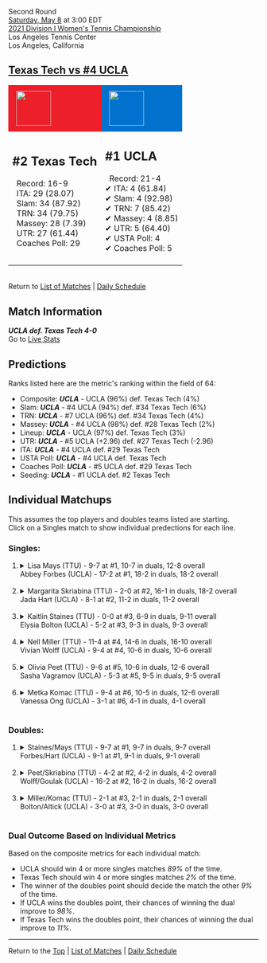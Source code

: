 Second Round[](#top)<a name="top"></a>  
[Saturday, May 8](../../schedule/05-08.md) at 3:00 EDT  
[2021 Division I Women's Tennis Championship](../index.md)  
Los Angeles Tennis Center  
Los Angeles, California  
## [Texas Tech vs #4 UCLA](https://www.ncaa.com/game/5833686)  

<table><tr style="background-color: #d9d9d9 !important"><td style="background-color: #ED1F2A !important"><img src="https://www.ncaa.com/sites/default/files/images/logos/schools/t/texas-tech.70.png" width="70" height="70" style="padding: 8px;" /></td><td style="background-color: #0072CE !important"><img src="https://www.ncaa.com/sites/default/files/images/logos/schools/u/ucla.70.png" width="70" height="70" style="padding: 8px;" /></td></tr><tr>
<td>  

<h2>#2 Texas Tech</h2>  
&nbsp; Record: 16-9<br>  
&nbsp; ITA: 29 (28.07)<br>  
&nbsp; Slam: 34 (87.92)<br>  
&nbsp; TRN: 34 (79.75)<br>  
&nbsp; Massey: 28 (7.39)<br>  
&nbsp; UTR: 27 (61.44)<br>  
&nbsp; Coaches Poll: 29<br>  
<br>  

</td>
<td>  

<h2>#1 UCLA</h2>  
&nbsp; Record: 21-4<br>  
&#10004; ITA: 4 (61.84)<br>  
&#10004; Slam: 4 (92.98)<br>  
&#10004; TRN: 7 (85.42)<br>  
&#10004; Massey: 4 (8.85)<br>  
&#10004; UTR: 5 (64.40)<br>  
&#10004; USTA Poll: 4<br>  
&#10004; Coaches Poll: 5<br>  
<br>  

</td>
</tr></table>  


<br>Return to [List of Matches](../index.md) &#124; [Daily Schedule](../../schedule/05-08.md)

## Match Information  
***UCLA def. Texas Tech 4-0***  
Go to [Live Stats](https://uclabruins.com/sports/2020/1/13/ucla-tennis-live-stats-w.aspx)  

## Predictions  

Ranks listed here are the metric's ranking within the field of 64:  
- Composite: ***UCLA*** - UCLA (96%) def. Texas Tech (4%)  
- Slam: ***UCLA*** - #4 UCLA (94%) def. #34 Texas Tech (6%)  
- TRN: ***UCLA*** - #7 UCLA (96%) def. #34 Texas Tech (4%)  
- Massey: ***UCLA*** - #4 UCLA (98%) def. #28 Texas Tech (2%)  
- Lineup: ***UCLA*** - UCLA (97%) def. Texas Tech (3%)  
- UTR: ***UCLA*** - #5 UCLA (+2.96) def. #27 Texas Tech (-2.96)  
- ITA: ***UCLA*** - #4 UCLA def. #29 Texas Tech  
- USTA Poll: ***UCLA*** - #4 UCLA def. Texas Tech  
- Coaches Poll: ***UCLA*** - #5 UCLA def. #29 Texas Tech  
- Seeding: ***UCLA*** - #1 UCLA def. #2 Texas Tech  

## Individual Matchups  
This assumes the top players and doubles teams listed are starting.  
Click on a Singles match to show individual predections for each line.  

### Singles:  

<ol>
<li><details>
<summary markdown="span">Lisa Mays (TTU) - 9-7 at #1, 10-7 in duals, 12-8 overall<br>Abbey Forbes (UCLA) - 17-2 at #1, 18-2 in duals, 18-2 overall</summary>
<h4>Predictions</h4><ul>
<li>Composite: <b><i>UCLA</i></b> - Forbes (95%) def. Mays (5%)</li>  
<li>Slam: <b><i>UCLA</i></b> - Forbes (96%) def. Mays (4%)</li>  
<li>TRN: <b><i>UCLA</i></b> - Forbes (98%) def. Mays (2%)</li>  
<li>Massey: <b><i>UCLA</i></b> - Forbes (95%) def. Mays (5%)</li>  
<li>UTR: <b><i>UCLA</i></b> - Forbes (91%) def. Mays (9%)</li>  
<li>ITA: <b><i>UCLA</i></b> - Forbes (46.46) def. Mays (3.54)</li>  
</ul>
</details>&nbsp;</li>
<li><details>
<summary markdown="span">Margarita Skriabina (TTU) - 2-0 at #2, 16-1 in duals, 18-2 overall<br>Jada Hart (UCLA) - 8-1 at #2, 11-2 in duals, 11-2 overall</summary>
<h4>Predictions</h4><ul>
<li>Composite: <b><i>UCLA</i></b> - Hart (78%) def. Skriabina (22%)</li>  
<li>Slam: <b><i>UCLA</i></b> - Hart (90%) def. Skriabina (10%)</li>  
<li>TRN: <b><i>UCLA</i></b> - Hart (87%) def. Skriabina (13%)</li>  
<li>Massey: <b><i>UCLA</i></b> - Hart (65%) def. Skriabina (35%)</li>  
<li>UTR: <b><i>UCLA</i></b> - Hart (70%) def. Skriabina (30%)</li>  
<li>ITA: <b><i>UCLA</i></b> - Hart (12.21) def. Skriabina (6.63)</li>  
</ul>
</details>&nbsp;</li>
<li><details>
<summary markdown="span">Kaitlin Staines (TTU) - 0-0 at #3, 6-9 in duals, 9-11 overall<br>Elysia Bolton (UCLA) - 5-2 at #3, 9-3 in duals, 9-3 overall</summary>
<h4>Predictions</h4><ul>
<li>Composite: <b><i>UCLA</i></b> - Bolton (89%) def. Staines (11%)</li>  
<li>Slam: <b><i>UCLA</i></b> - Bolton (86%) def. Staines (14%)</li>  
<li>TRN: <b><i>UCLA</i></b> - Bolton (89%) def. Staines (11%)</li>  
<li>Massey: <b><i>UCLA</i></b> - Bolton (91%) def. Staines (9%)</li>  
<li>UTR: <b><i>UCLA</i></b> - Bolton (91%) def. Staines (9%)</li>  
<li>ITA: <b><i>TTU</i></b> - Staines (4.66) def. Bolton (4.20)</li>  
</ul>
</details>&nbsp;</li>
<li><details>
<summary markdown="span">Nell Miller (TTU) - 11-4 at #4, 14-6 in duals, 16-10 overall<br>Vivian Wolff (UCLA) - 9-4 at #4, 10-6 in duals, 10-6 overall</summary>
<h4>Predictions</h4><ul>
<li>Composite: <b><i>UCLA</i></b> - Wolff (73%) def. Miller (27%)</li>  
<li>Slam: <b><i>UCLA</i></b> - Wolff (68%) def. Miller (32%)</li>  
<li>TRN: <b><i>UCLA</i></b> - Wolff (75%) def. Miller (25%)</li>  
<li>Massey: <b><i>UCLA</i></b> - Wolff (75%) def. Miller (25%)</li>  
<li>UTR: <b><i>UCLA</i></b> - Wolff (72%) def. Miller (28%)</li>  
<li>ITA: <b><i>TTU</i></b> - Miller (2.66) def. Wolff (2.06)</li>  
</ul>
</details>&nbsp;</li>
<li><details>
<summary markdown="span">Olivia Peet (TTU) - 9-6 at #5, 10-6 in duals, 12-6 overall<br>Sasha Vagramov (UCLA) - 5-3 at #5, 9-5 in duals, 9-5 overall</summary>
<h4>Predictions</h4><ul>
<li>Composite: <b><i>UCLA</i></b> - Vagramov (56%) def. Peet (44%)</li>  
<li>Slam: <b><i>UCLA</i></b> - Vagramov (61%) def. Peet (39%)</li>  
<li>TRN: <b><i>UCLA</i></b> - Vagramov (72%) def. Peet (28%)</li>  
<li>Massey: <b><i>UCLA</i></b> - Vagramov (54%) def. Peet (46%)</li>  
<li>UTR: <b><i>TTU</i></b> - Peet (62%) def. Vagramov (38%)</li>  
<li>ITA: <b><i>UCLA</i></b> - Vagramov (2.24) def. Peet (2.03)</li>  
</ul>
</details>&nbsp;</li>
<li><details>
<summary markdown="span">Metka Komac (TTU) - 9-4 at #6, 10-5 in duals, 12-6 overall<br>Vanessa Ong (UCLA) - 3-1 at #6, 4-1 in duals, 4-1 overall</summary>
<h4>Predictions</h4><ul>
<li>Composite: <b><i>UCLA</i></b> - Ong (75%) def. Komac (25%)</li>  
<li>Slam: <b><i>UCLA</i></b> - Ong (63%) def. Komac (37%)</li>  
<li>TRN: <b><i>UCLA</i></b> - Ong (77%) def. Komac (23%)</li>  
<li>Massey: <b><i>UCLA</i></b> - Ong (67%) def. Komac (33%)</li>  
<li>UTR: <b><i>UCLA</i></b> - Ong (93%) def. Komac (7%)</li>  
<li>ITA: <b><i>TTU</i></b> - Komac (1.98) def. Ong (1.95)</li>  
</ul>
</details>&nbsp;</li>
</ol>

### Doubles:  

<ol>
<li><details>
<summary markdown="span">Staines/Mays (TTU) - 9-7 at #1, 9-7 in duals, 9-7 overall<br>Forbes/Hart (UCLA) - 9-1 at #1, 9-1 in duals, 9-1 overall</summary>
<br>Sorry, we don't have any metrics for this match
</details>&nbsp;</li>
<li><details>
<summary markdown="span">Peet/Skriabina (TTU) - 4-2 at #2, 4-2 in duals, 4-2 overall<br>Wolff/Goulak (UCLA) - 16-2 at #2, 16-2 in duals, 16-2 overall</summary>
<br>Sorry, we don't have any metrics for this match
</details>&nbsp;</li>
<li><details>
<summary markdown="span">Miller/Komac (TTU) - 2-1 at #3, 2-1 in duals, 2-1 overall<br>Bolton/Altick (UCLA) - 3-0 at #3, 3-0 in duals, 3-0 overall</summary>
<br>Sorry, we don't have any metrics for this match
</details>&nbsp;</li>
</ol>

### Dual Outcome Based on Individual Metrics  
  
Based on the composite metrics for each individual match:  
- UCLA should win 4 or more singles matches *89%* of the time.  
- Texas Tech should win 4 or more singles matches *2%* of the time.  
- The winner of the doubles point should decide the match the other *9%* of the time.  
- If UCLA wins the doubles point, their chances of winning the dual improve to *98%*.  
- If Texas Tech wins the doubles point, their chances of winning the dual improve to *11%*.  
  
------

Return to the [Top](#top) &#124; [List of Matches](../index.md) &#124; [Daily Schedule](../../schedule/05-08.md)  
